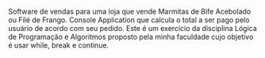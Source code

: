 Software de vendas para uma loja que vende Marmitas de Bife Acebolado ou Filé de Frango.
Console Application que calcula o total a ser pago pelo usuário de acordo com seu pedido.
Este é um exercício da disciplina Lógica de Programação e Algoritmos proposto pela minha faculdade cujo objetivo é usar while, break e continue.
